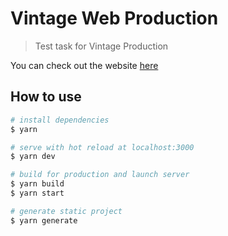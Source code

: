 # Vintage Web Production

> Test task for Vintage Production

You can check out the website [here](https://radonichn.github.io/vintage-gh-pages/)

## How to use

```bash
# install dependencies
$ yarn

# serve with hot reload at localhost:3000
$ yarn dev

# build for production and launch server
$ yarn build
$ yarn start

# generate static project
$ yarn generate
```
